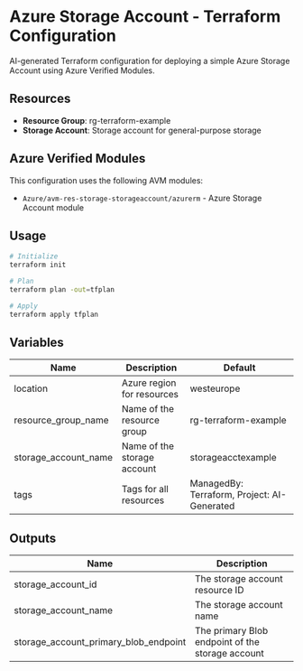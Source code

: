 # Azure Storage Account - Terraform Configuration

AI-generated Terraform configuration for deploying a simple Azure Storage Account using Azure Verified Modules.

## Resources

- **Resource Group**: rg-terraform-example
- **Storage Account**: Storage account for general-purpose storage

## Azure Verified Modules

This configuration uses the following AVM modules:
- `Azure/avm-res-storage-storageaccount/azurerm` - Azure Storage Account module

## Usage

```bash
# Initialize
terraform init

# Plan
terraform plan -out=tfplan

# Apply
terraform apply tfplan
```

## Variables

| Name | Description | Default |
|------|-------------|---------|
| location | Azure region for resources | westeurope |
| resource_group_name | Name of the resource group | rg-terraform-example |
| storage_account_name | Name of the storage account | storageacctexample |
| tags | Tags for all resources | ManagedBy: Terraform, Project: AI-Generated |

## Outputs

| Name | Description |
|------|-------------|
| storage_account_id | The storage account resource ID |
| storage_account_name | The storage account name |
| storage_account_primary_blob_endpoint | The primary Blob endpoint of the storage account |

